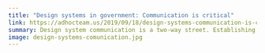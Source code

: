 ```yaml
---
title: "Design systems in government: Communication is critical"
link: https://adhocteam.us/2019/09/18/design-systems-communication-is-critical/
summary: Design system communication is a two-way street. Establishing a strong communication strategy to get information from teams using the design system and provide the core team with information is critical for its success.
image: design-systems-comunication.jpg
---
```

